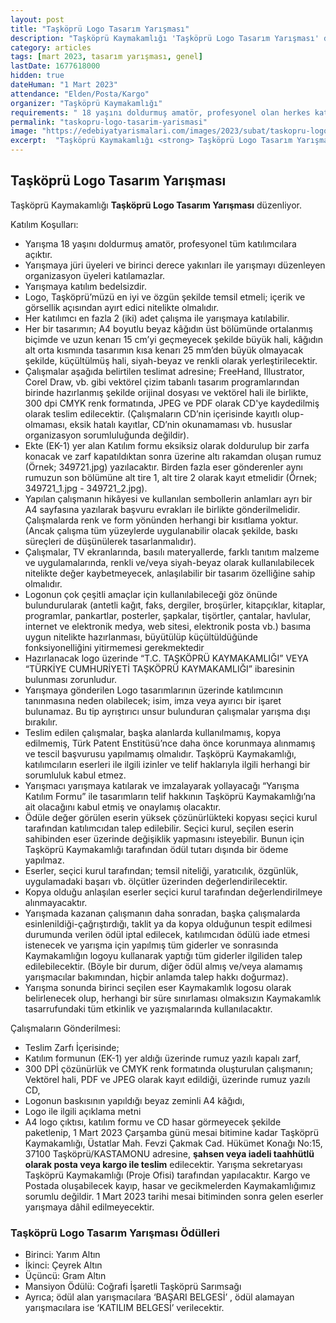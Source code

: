 ```yaml
---
layout: post
title: "Taşköprü Logo Tasarım Yarışması"
description: "Taşköprü Kaymakamlığı 'Taşköprü Logo Tasarım Yarışması' düzenliyor."
category: articles
tags: [mart 2023, tasarım yarışması, genel]
lastDate: 1677618000
hidden: true
dateHuman: "1 Mart 2023"
attendance: "Elden/Posta/Kargo"
organizer: "Taşköprü Kaymakamlığı"
requirements: " 18 yaşını doldurmuş amatör, profesyonel olan herkes katılabilir."
permalink: "taskopru-logo-tasarim-yarismasi"
image: "https://edebiyatyarismalari.com/images/2023/subat/taskopru-logo-tasarim-yarismasi.jpg"
excerpt:  "Taşköprü Kaymakamlığı <strong> Taşköprü Logo Tasarım Yarışması </strong> düzenliyor."
---
```


## Taşköprü Logo Tasarım Yarışması
Taşköprü Kaymakamlığı **Taşköprü Logo Tasarım Yarışması** düzenliyor.  

Katılım Koşulları:
- Yarışma 18 yaşını doldurmuş amatör, profesyonel tüm katılımcılara açıktır.
- Yarışmaya jüri üyeleri ve birinci derece yakınları ile yarışmayı düzenleyen organizasyon üyeleri katılamazlar.
- Yarışmaya katılım bedelsizdir.
- Logo, Taşköprü’müzü en iyi ve özgün şekilde temsil etmeli; içerik ve görsellik açısından ayırt edici nitelikte olmalıdır.
- Her katılımcı en fazla 2 (iki) adet çalışma ile yarışmaya katılabilir.
- Her bir tasarımın; A4 boyutlu beyaz kâğıdın üst bölümünde ortalanmış biçimde ve uzun kenarı 15 cm’yi geçmeyecek şekilde büyük hali, kâğıdın alt orta kısmında tasarımın kısa kenarı 25 mm’den büyük olmayacak şekilde, küçültülmüş hali, siyah-beyaz ve renkli olarak yerleştirilecektir.
- Çalışmalar aşağıda belirtilen teslimat adresine; FreeHand, Illustrator, Corel Draw, vb. gibi vektörel çizim tabanlı tasarım programlarından birinde hazırlanmış şekilde orijinal dosyası ve vektörel hali ile birlikte, 300 dpi CMYK renk formatında, JPEG ve PDF olarak CD'ye kaydedilmiş olarak teslim edilecektir. (Çalışmaların CD’nin içerisinde kayıtlı olup-olmaması, eksik hatalı kayıtlar, CD’nin okunamaması vb. hususlar organizasyon sorumluluğunda değildir).
- Ekte (EK-1) yer alan Katılım formu eksiksiz olarak doldurulup bir zarfa konacak ve zarf kapatıldıktan sonra üzerine altı rakamdan oluşan rumuz (Örnek; 349721.jpg) yazılacaktır. Birden fazla eser gönderenler aynı rumuzun son bölümüne alt tire 1, alt tire 2 olarak kayıt etmelidir (Örnek; 349721_1.jpg - 349721_2.jpg).
- Yapılan çalışmanın hikâyesi ve kullanılan sembollerin anlamları ayrı bir A4 sayfasına yazılarak başvuru evrakları ile birlikte gönderilmelidir. Çalışmalarda renk ve form yönünden herhangi bir kısıtlama yoktur. (Ancak çalışma tüm yüzeylerde uygulanabilir olacak şekilde,  baskı süreçleri de düşünülerek tasarlanmalıdır).
- Çalışmalar, TV ekranlarında, basılı materyallerde, farklı tanıtım malzeme ve uygulamalarında, renkli ve/veya siyah-beyaz olarak kullanılabilecek nitelikte değer kaybetmeyecek, anlaşılabilir bir tasarım özelliğine sahip olmalıdır.
- Logonun çok çeşitli amaçlar için kullanılabileceği göz önünde bulundurularak (antetli kağıt, faks, dergiler, broşürler, kitapçıklar, kitaplar, programlar, pankartlar, posterler, şapkalar, tişörtler, çantalar, havlular, internet ve elektronik medya, web sitesi, elektronik posta vb.) basıma uygun nitelikte hazırlanması, büyütülüp küçültüldüğünde fonksiyonelliğini yitirmemesi gerekmektedir
- Hazırlanacak logo üzerinde “T.C. TAŞKÖPRÜ KAYMAKAMLIĞI” VEYA “TÜRKİYE CUMHURİYETİ TAŞKÖPRÜ KAYMAKAMLIĞI” ibaresinin bulunması zorunludur.
- Yarışmaya gönderilen Logo tasarımlarının  üzerinde katılımcının tanınmasına neden olabilecek; isim, imza  veya ayırıcı bir işaret bulunamaz. Bu tip ayrıştırıcı unsur bulunduran çalışmalar yarışma dışı bırakılır.
- Teslim edilen çalışmalar, başka alanlarda kullanılmamış, kopya edilmemiş, Türk Patent Enstitüsü’nce daha önce korunmaya alınmamış ve tescil başvurusu yapılmamış olmalıdır. Taşköprü Kaymakamlığı, katılımcıların eserleri ile ilgili izinler ve telif haklarıyla ilgili herhangi bir sorumluluk kabul etmez.
- Yarışmacı yarışmaya katılarak ve imzalayarak yollayacağı “Yarışma Katılım Formu” ile tasarımların telif hakkının Taşköprü Kaymakamlığı’na ait olacağını kabul etmiş ve onaylamış olacaktır.
- Ödüle değer görülen eserin yüksek çözünürlükteki kopyası seçici kurul tarafından katılımcıdan talep edilebilir. Seçici kurul, seçilen eserin sahibinden eser üzerinde değişiklik yapmasını isteyebilir. Bunun için Taşköprü Kaymakamlığı tarafından ödül tutarı dışında bir ödeme yapılmaz.
- Eserler, seçici kurul tarafından; temsil niteliği, yaratıcılık, özgünlük, uygulamadaki başarı vb. ölçütler üzerinden değerlendirilecektir.
- Kopya olduğu anlaşılan eserler seçici kurul tarafından değerlendirilmeye alınmayacaktır.
- Yarışmada kazanan çalışmanın daha sonradan, başka çalışmalarda esinlenildiği-çağrıştırdığı, taklit ya da kopya olduğunun tespit edilmesi durumunda verilen ödül iptal edilecek, katılımcıdan ödülü iade etmesi istenecek ve yarışma için yapılmış tüm giderler ve sonrasında Kaymakamlığın logoyu kullanarak yaptığı tüm giderler ilgiliden talep edilebilecektir. (Böyle bir durum, diğer ödül almış ve/veya alamamış yarışmacılar bakımından, hiçbir anlamda talep hakkı doğurmaz).
- Yarışma sonunda birinci seçilen eser Kaymakamlık logosu olarak belirlenecek olup, herhangi bir süre sınırlaması olmaksızın Kaymakamlık tasarrufundaki tüm etkinlik ve yazışmalarında kullanılacaktır.

Çalışmaların Gönderilmesi:
- Teslim Zarfı İçerisinde;
- Katılım formunun (EK-1) yer aldığı üzerinde rumuz yazılı kapalı zarf,
- 300 DPİ çözünürlük ve CMYK renk formatında oluşturulan çalışmanın; Vektörel hali, PDF ve JPEG olarak kayıt edildiği, üzerinde rumuz yazılı CD,
- Logonun baskısının yapıldığı beyaz zeminli A4 kâğıdı,
- Logo ile ilgili açıklama metni
- A4 logo çıktısı, katılım formu ve CD hasar görmeyecek şekilde paketlenip, 1 Mart 2023 Çarşamba günü mesai bitimine kadar Taşköprü Kaymakamlığı, Üstatlar Mah. Fevzi Çakmak Cad. Hükümet Konağı No:15, 37100 Taşköprü/KASTAMONU adresine, **şahsen veya iadeli taahhütlü olarak posta veya kargo ile teslim** edilecektir. Yarışma sekretaryası Taşköprü Kaymakamlığı (Proje Ofisi) tarafından yapılacaktır. Kargo ve Postada oluşabilecek kayıp, hasar ve gecikmelerden Kaymakamlığımız sorumlu değildir. 1 Mart 2023 tarihi mesai bitiminden sonra gelen eserler yarışmaya dâhil edilmeyecektir.


### Taşköprü Logo Tasarım Yarışması Ödülleri
- Birinci: Yarım Altın
- İkinci: Çeyrek Altın
- Üçüncü: Gram Altın
- Mansiyon Ödülü: Coğrafi İşaretli Taşköprü Sarımsağı
- Ayrıca; ödül alan yarışmacılara ‘BAŞARI BELGESİ’  , ödül alamayan yarışmacılara ise  ‘KATILIM BELGESİ’ verilecektir.